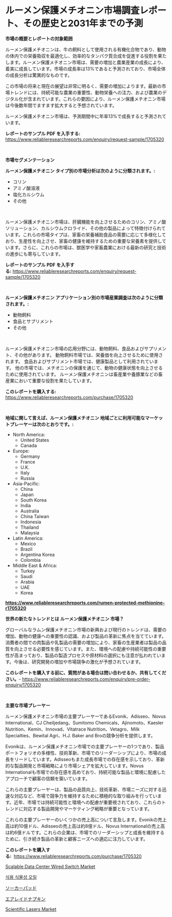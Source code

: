 <p><h1>ルーメン保護メチオニン市場調査レポート、その歴史と2031年までの予測</h1></p><p><strong>市場の概要とレポートの対象範囲</strong></p>
<p><p>ルーメン保護メチオニンは、牛の飼料として使用される有機化合物であり、動物の体内での栄養吸収を最適化し、効率的なタンパク質合成を促進する役割を果たします。ルーメン保護メチオニン市場は、需要の増加と農業産業の成長により、着実に成長しています。市場の成長率は13%であると予測されており、市場全体の成長分析は驚異的なものです。</p><p>この市場の将来と現在の展望は非常に明るく、需要の増加によります。最新の市場トレンドには、持続可能な農業の重要性、動物栄養への注力、および農業のデジタル化が含まれています。これらの要因により、ルーメン保護メチオニン市場は今後数年間でますます拡大すると予想されています。</p><p>ルーメン保護メチオニン市場は、予測期間中に年率13%で成長すると予測されています。</p></p>
<p><strong>レポートのサンプル PDF を入手する:</strong> <a href="https://www.reliableresearchreports.com/enquiry/request-sample/1705320">https://www.reliableresearchreports.com/enquiry/request-sample/1705320</a></p>
<p>&nbsp;</p>
<p><strong>市場セグメンテーション</strong></p>
<p><strong>ルーメン保護メチオニン タイプ別の市場分析は次のように分類されます。:</strong></p>
<p><ul><li>コリン</li><li>アミノ酸溶液</li><li>塩化カルシウム</li><li>その他</li></ul></p>
<p>&nbsp;</p>
<p><p>ルーメン保護メチオニン市場は、肝臓機能を向上させるためのコリン、アミノ酸ソリューション、カルシウムクロライド、その他の製品によって特徴付けられています。これらの市場タイプは、家畜の栄養補助食品の需要に応じて多様化しており、生産性を向上させ、家畜の健康を維持するための重要な栄養素を提供しています。さらに、これらの市場は、獣医学や家畜農業における最新の研究と技術の進歩にも寄与しています。</p></p>
<p><strong>レポートのサンプル PDF を入手する:</strong>&nbsp;<a href="https://www.reliableresearchreports.com/enquiry/request-sample/1705320">https://www.reliableresearchreports.com/enquiry/request-sample/1705320</a></p>
<p>&nbsp;</p>
<p><strong> ルーメン保護メチオニン アプリケーション別の市場産業調査は次のように分類されます。:</strong></p>
<p><ul><li>動物飼料</li><li>食品とサプリメント</li><li>その他</li></ul></p>
<p>&nbsp;</p>
<p><p>ルーメン保護メチオニン市場の応用分野には、動物飼料、食品およびサプリメント、その他があります。 動物飼料市場では、栄養価を向上させるために使用されます。 食品およびサプリメント市場では、健康製品として利用されています。 他の市場では、メチオニンの保護を通じて、動物の健康状態を向上させるために使用されています。 ルーメン保護メチオニンは畜産業や養豚業などの畜産業において重要な役割を果たしています。</p></p>
<p><strong>このレポートを購入する:</strong>&nbsp; <a href="https://www.reliableresearchreports.com/purchase/1705320">https://www.reliableresearchreports.com/purchase/1705320</a></p>
<p>&nbsp;</p>
<p><strong>地域に関して言えば、ルーメン保護メチオニン 地域ごとに利用可能なマーケットプレーヤーは次のとおりです。:</strong></p>
<p><ul>
    <li>
        North America:
        <ul>
            <li>United States</li>
            <li>Canada</li>
        </ul>
    </li>
    <li>
        Europe:
        <ul>
            <li>Germany</li>
            <li>France</li>
            <li>U.K.</li>
            <li>Italy</li>
            <li>Russia</li>
        </ul>
    </li>
    <li>
        Asia-Pacific:
        <ul>
            <li>China</li>
            <li>Japan</li>
            <li>South Korea</li>
            <li>India</li>
            <li>Australia</li>
            <li>China Taiwan</li>
            <li>Indonesia</li>
            <li>Thailand</li>
            <li>Malaysia</li>
        </ul>
    </li>
    <li>
        Latin America:
        <ul>
            <li>Mexico</li>
            <li>Brazil</li>
            <li>Argentina Korea</li>
            <li>Colombia</li>
        </ul>
    </li>
    <li>
        Middle East & Africa:
        <ul>
            <li>Turkey</li>
            <li>Saudi</li>
            <li>Arabia</li>
            <li>UAE</li>
            <li>Korea</li>
        </ul>
    </li>
    </ul></p>
<p><strong><a href="https://www.reliableresearchreports.com/rumen-protected-methionine-r1705320">https://www.reliableresearchreports.com/rumen-protected-methionine-r1705320</a></strong>&nbsp;</p>
<p><strong>世界の新たなトレンドとは ルーメン保護メチオニン 市場？</strong></p>
<p><p>グローバルなラムン保護メチオニン市場の新興および現行のトレンドは、需要の増加、動物の健康への重要性の認識、および製品の革新に焦点を当てています。消費者の間での肉製品や乳製品の需要の増加により、家畜の生産業者は製品の品質を向上させる必要性を感じています。また、環境への配慮や持続可能性の重要性が高まっており、製品の製造プロセスや原材料の選択にも注意が払われています。今後は、研究開発の増加や市場競争の激化が予想されています。</p></p>
<p><strong>このレポートを購入する前に、質問がある場合は問い合わせるか、共有してください。</strong>- <a href="https://www.reliableresearchreports.com/enquiry/pre-order-enquiry/1705320">https://www.reliableresearchreports.com/enquiry/pre-order-enquiry/1705320</a></p>
<p>&nbsp;</p>
<p><strong>主要な市場プレーヤー</strong></p>
<p><p>ルーメン保護メチオニン市場の主要プレーヤーであるEvonik、Adisseo、Novus International、CJ Cheiljedang、Sumitomo Chemicals、Ajinomoto、Kaesler Nutrition、Kemin、Innovad、Vitatrace Nutrition、Vetagro、Milk Specialties、Bewital Agri、H.J. Baker and Broの競争分析を提供します。</p><p>Evonikは、ルーメン保護メチオニン市場での主要プレーヤーの1つであり、製品ポートフォリオの多様性、技術革新、市場でのリーダーシップにより、市場の成長をリードしています。Adisseoもまた成長市場での存在感を示しており、革新的な製品開発と市場戦略により市場シェアを拡大しています。Novus Internationalも市場での存在感を高めており、持続可能な製品と環境に配慮したアプローチで顧客の信頼を築いています。</p><p>これらの主要プレーヤーは、製品の品質向上、技術革新、市場ニーズに対する迅速な対応など、市場で競争力を維持するために積極的な取り組みを行っています。近年、市場では持続可能性と環境への配慮が重要視されており、これらのトレンドに対応する製品開発やマーケティング戦略が重要となっています。</p><p>これらの主要プレーヤーのいくつかの売上高について言及します。Evonikの売上高は約10億ドル、Adisseoの売上高は約8億ドル、Novus Internationalの売上高は約6億ドルです。これらの企業は、市場でのリーダーシップと成長を維持するために、引き続き製品の革新と顧客ニーズへの適応に注力しています。</p></p>
<p><strong>このレポートを購入する:</strong>&nbsp;&nbsp;<a href="https://www.reliableresearchreports.com/purchase/1705320">https://www.reliableresearchreports.com/purchase/1705320</a></p>
<p><p><a href="https://github.com/johnbach50/Market-Research-Report-List-2/blob/main/scalable-data-center-wired-switch-market.md">Scalable Data Center Wired Switch Market</a></p><p><a href="https://github.com/vsap75a286l/Market-Research-Report-List-1/blob/main/669715518762.md">식용 식물성 오일</a></p><p><a href="https://github.com/NashBeahan2023/Market-Research-Report-List-1/blob/main/485485020422.md">ソーカーパッド</a></p><p><a href="https://medium.com/@kelsitorphy644/%E3%82%A8%E3%82%A2%E3%83%AC%E3%82%A4%E3%83%89%E3%83%8A%E3%83%97%E3%82%AD%E3%83%B3%E5%B8%82%E5%A0%B4%E3%81%AE%E3%82%B5%E3%82%A4%E3%82%BA%E3%81%A8%E5%B8%82%E5%A0%B4%E5%8B%95%E5%90%91-%E5%AE%8C%E5%85%A8%E3%81%AA%E6%A5%AD%E7%95%8C%E6%A6%82%E8%A6%81-2024%E5%B9%B4%E3%81%8B%E3%82%892031%E5%B9%B4-fcd26b228987">エアレイドナプキン</a></p><p><a href="https://view.publitas.com/reportprime-1/scientific-lasers-market-a-comprehensive-report-of-its-market-share-growth-trends-2024-2031/">Scientific Lasers Market</a></p></p>